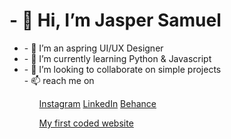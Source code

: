 <h1>
- 👋 Hi, I’m Jasper Samuel 
</h1>
<ul>
<li>- 👀 I’m an aspring UI/UX Designer</li> 
<li>- 🌱 I’m currently learning Python & Javascript</li> 
<li>- 💞️ I’m looking to collaborate on simple projects</li> 
- 📫 reach me on
<ul>
<a href="https://www.instagram.com/jaspersamuelj/">Instagram</a>
<a href="https://in.linkedin.com/in/jasper-samuel-j-063187167">LinkedIn</a>
<a href="https://www.behance.net/jaspersamuel">Behance</a>

  <a href="https://jaspersamuel.github.io/sparksfoundation/">My first coded website</a>

<!---
jaspersamuel/jaspersamuel is a ✨ special ✨ repository because its `README.md` (this file) appears on your GitHub profile.
You can click the Preview link to take a look at your changes.
--->
